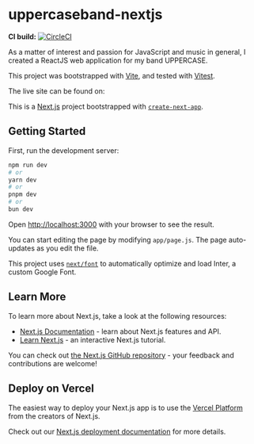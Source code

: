 # uppercaseband-nextjs

**CI build:**
[![CircleCI](https://dl.circleci.com/status-badge/img/gh/markdeleon01/uppercaseband-nextjs/tree/main.svg?style=svg)](https://dl.circleci.com/status-badge/redirect/gh/markdeleon01/uppercaseband-nextjs/tree/main)


As a matter of interest and passion for JavaScript and music in general, I created a ReactJS web application for my band UPPERCASE.

This project was bootstrapped with [Vite](https://www.npmjs.com/package/create-vite), and tested with [Vitest](https://vitest.dev/guide/).

The live site can be found on:  

This is a [Next.js](https://nextjs.org/) project bootstrapped with [`create-next-app`](https://github.com/vercel/next.js/tree/canary/packages/create-next-app).

## Getting Started

First, run the development server:

```bash
npm run dev
# or
yarn dev
# or
pnpm dev
# or
bun dev
```

Open [http://localhost:3000](http://localhost:3000) with your browser to see the result.

You can start editing the page by modifying `app/page.js`. The page auto-updates as you edit the file.

This project uses [`next/font`](https://nextjs.org/docs/basic-features/font-optimization) to automatically optimize and load Inter, a custom Google Font.

## Learn More

To learn more about Next.js, take a look at the following resources:

- [Next.js Documentation](https://nextjs.org/docs) - learn about Next.js features and API.
- [Learn Next.js](https://nextjs.org/learn) - an interactive Next.js tutorial.

You can check out [the Next.js GitHub repository](https://github.com/vercel/next.js/) - your feedback and contributions are welcome!

## Deploy on Vercel

The easiest way to deploy your Next.js app is to use the [Vercel Platform](https://vercel.com/new?utm_medium=default-template&filter=next.js&utm_source=create-next-app&utm_campaign=create-next-app-readme) from the creators of Next.js.

Check out our [Next.js deployment documentation](https://nextjs.org/docs/deployment) for more details.
